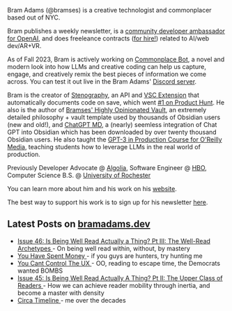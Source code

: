 Bram Adams (@bramses) is a creative technologist and commonplacer based out of NYC. 

Bram publishes a weekly newsletter, is a [community developer ambassador for OpenAI](https://platform.openai.com/ambassadors), and does freeleance contracts ([for hire!](https://www.bramadams.dev/consulting/)) related to AI/web dev/AR+VR. 

As of Fall 2023, Bram is actively working on [Commonplace Bot](https://github.com/bramses/commonplace-bot), a novel and modern look into how LLMs and creative coding can help us capture, engage, and creatively remix the best pieces of information we come across. You can test it out live in the Bram Adams' [Discord server](https://discord.gg/GrgkFP3Je3).

Bram is the creator of [Stenography](https://stenography.dev), an API and [VSC Extension](https://marketplace.visualstudio.com/items?itemName=Stenography.stenography) that automatically documents code on save, which went [#1 on Product Hunt](https://www.producthunt.com/products/stenography#stenography). He also is the author of [Bramses' Highly Opinionated Vault](https://github.com/bramses/bramses-highly-opinionated-vault-2023), an extremely detailed philosophy + vault template used by thousands of Obsidian users (new and old!), and [ChatGPT MD](https://github.com/bramses/chatgpt-md), a (nearly) seemless integration of Chat GPT into Obsidian which has been downloaded by over twenty thousand Obsidian users. He also taught the [GPT-3 in Production Course for O'Reilly Media](https://www.oreilly.com/live-events/gpt-3-in-production/0636920065944/0636920071443/), teaching students how to leverage LLMs in the real world of production.

Previously Developer Advocate @ [Algolia](https://www.algolia.com/), Software Engineer @ [HBO](https://www.hbo.com/), Computer Science B.S. @ [University of Rochester](https://rochester.edu/)

You can learn more about him and his work on his [website](https://www.bramadams.dev/about/). 

The best way to support his work is to sign up for his newsletter [here](https://www.bramadams.dev/#/portal/).


## Latest Posts on [bramadams.dev](https://www.bramadams.dev/)

<!--START_SECTION:feed-->
* [ Issue 46: Is Being Well Read Actually a Thing? Pt III: The Well-Read Archetypes ](https:&#x2F;&#x2F;www.bramadams.dev&#x2F;issue-46&#x2F;) - On being well read within, without, by mastery
* [ You Have Spent Money ](https:&#x2F;&#x2F;www.bramadams.dev&#x2F;core-dump-2024-02-02&#x2F;) - if you guys are hunters, try hunting me
* [ You Cant Control The UX ](https:&#x2F;&#x2F;www.bramadams.dev&#x2F;standup-2024-01-31&#x2F;) - OO, reading to escape time, the Democrats wanted BOMBS
* [ Issue 45: Is Being Well Read Actually A Thing? Pt II: The Upper Class of Readers ](https:&#x2F;&#x2F;www.bramadams.dev&#x2F;issue-45&#x2F;) - How we can achieve reader mobility through inertia, and become a master with density
* [ Circa Timeline ](https:&#x2F;&#x2F;www.bramadams.dev&#x2F;circa-timeline&#x2F;) - me over the decades
<!--END_SECTION:feed-->
